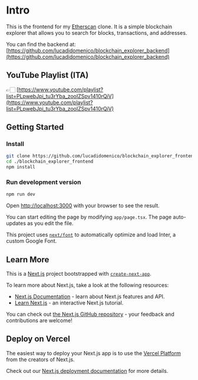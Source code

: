 # Intro

This is the frontend for my [Etherscan](https://etherscan.io/) clone. It is a simple blockchain explorer that allows you to search for blocks, transactions, and addresses.

You can find the backend at: [https://github.com/lucadidomenico/blockchain_explorer_backend](https://github.com/lucadidomenico/blockchain_explorer_backend)

## YouTube Playlist (ITA)

👉🏻 [https://www.youtube.com/playlist?list=PLpwebJpi_tu3rYba_zooIZSpv1410rQiV](https://www.youtube.com/playlist?list=PLpwebJpi_tu3rYba_zooIZSpv1410rQiV)

## Getting Started

### Install

```bash
git clone https://github.com/lucadidomenico/blockchain_explorer_frontend
cd ./blockchain_explorer_frontend
npm install
```

### Run development version

```bash
npm run dev
```

Open [http://localhost:3000](http://localhost:3000) with your browser to see the result.

You can start editing the page by modifying `app/page.tsx`. The page auto-updates as you edit the file.

This project uses [`next/font`](https://nextjs.org/docs/basic-features/font-optimization) to automatically optimize and load Inter, a custom Google Font.

## Learn More

This is a [Next.js](https://nextjs.org/) project bootstrapped with [`create-next-app`](https://github.com/vercel/next.js/tree/canary/packages/create-next-app).

To learn more about Next.js, take a look at the following resources:

- [Next.js Documentation](https://nextjs.org/docs) - learn about Next.js features and API.
- [Learn Next.js](https://nextjs.org/learn) - an interactive Next.js tutorial.

You can check out [the Next.js GitHub repository](https://github.com/vercel/next.js/) - your feedback and contributions are welcome!

## Deploy on Vercel

The easiest way to deploy your Next.js app is to use the [Vercel Platform](https://vercel.com/new?utm_medium=default-template&filter=next.js&utm_source=create-next-app&utm_campaign=create-next-app-readme) from the creators of Next.js.

Check out our [Next.js deployment documentation](https://nextjs.org/docs/deployment) for more details.
